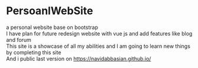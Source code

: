 # PersoanlWebSite
a personal website base on bootstrap <br>
I have plan for future redesign website with vue js and add features like blog and forum <br>
This site is a showcase of all my abilities and I am going to learn new things by completing this site<br>
And i public last version on https://navidabbasian.github.io/

